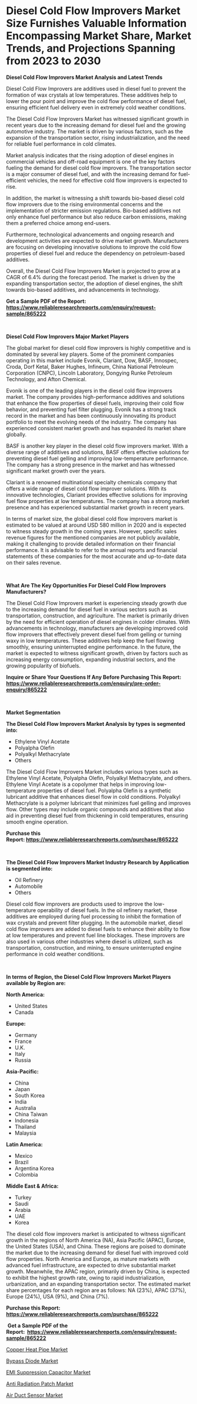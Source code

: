 <p><h1>Diesel Cold Flow Improvers Market Size Furnishes Valuable Information Encompassing Market Share, Market Trends, and Projections Spanning from 2023 to 2030</h1></p><p><strong>Diesel Cold Flow Improvers Market Analysis and Latest Trends</strong></p>
<p><p>Diesel Cold Flow Improvers are additives used in diesel fuel to prevent the formation of wax crystals at low temperatures. These additives help to lower the pour point and improve the cold flow performance of diesel fuel, ensuring efficient fuel delivery even in extremely cold weather conditions.</p><p>The Diesel Cold Flow Improvers Market has witnessed significant growth in recent years due to the increasing demand for diesel fuel and the growing automotive industry. The market is driven by various factors, such as the expansion of the transportation sector, rising industrialization, and the need for reliable fuel performance in cold climates.</p><p>Market analysis indicates that the rising adoption of diesel engines in commercial vehicles and off-road equipment is one of the key factors fueling the demand for diesel cold flow improvers. The transportation sector is a major consumer of diesel fuel, and with the increasing demand for fuel-efficient vehicles, the need for effective cold flow improvers is expected to rise.</p><p>In addition, the market is witnessing a shift towards bio-based diesel cold flow improvers due to the rising environmental concerns and the implementation of stricter emission regulations. Bio-based additives not only enhance fuel performance but also reduce carbon emissions, making them a preferred choice among end-users.</p><p>Furthermore, technological advancements and ongoing research and development activities are expected to drive market growth. Manufacturers are focusing on developing innovative solutions to improve the cold flow properties of diesel fuel and reduce the dependency on petroleum-based additives.</p><p>Overall, the Diesel Cold Flow Improvers Market is projected to grow at a CAGR of 6.4% during the forecast period. The market is driven by the expanding transportation sector, the adoption of diesel engines, the shift towards bio-based additives, and advancements in technology.</p></p>
<p><strong>Get a Sample PDF of the Report:&nbsp; <a href="https://www.reliableresearchreports.com/enquiry/request-sample/865222">https://www.reliableresearchreports.com/enquiry/request-sample/865222</a></strong></p>
<p>&nbsp;</p>
<p><strong>Diesel Cold Flow Improvers Major Market Players</strong></p>
<p><p>The global market for diesel cold flow improvers is highly competitive and is dominated by several key players. Some of the prominent companies operating in this market include Evonik, Clariant, Dow, BASF, Innospec, Croda, Dorf Ketal, Baker Hughes, Infineum, China National Petroleum Corporation (CNPC), Lincoln Laboratory, Dongying Runke Petroleum Technology, and Afton Chemical.</p><p>Evonik is one of the leading players in the diesel cold flow improvers market. The company provides high-performance additives and solutions that enhance the flow properties of diesel fuels, improving their cold flow behavior, and preventing fuel filter plugging. Evonik has a strong track record in the market and has been continuously innovating its product portfolio to meet the evolving needs of the industry. The company has experienced consistent market growth and has expanded its market share globally.</p><p>BASF is another key player in the diesel cold flow improvers market. With a diverse range of additives and solutions, BASF offers effective solutions for preventing diesel fuel gelling and improving low-temperature performance. The company has a strong presence in the market and has witnessed significant market growth over the years.</p><p>Clariant is a renowned multinational specialty chemicals company that offers a wide range of diesel cold flow improver solutions. With its innovative technologies, Clariant provides effective solutions for improving fuel flow properties at low temperatures. The company has a strong market presence and has experienced substantial market growth in recent years.</p><p>In terms of market size, the global diesel cold flow improvers market is estimated to be valued at around USD 580 million in 2020 and is expected to witness steady growth in the coming years. However, specific sales revenue figures for the mentioned companies are not publicly available, making it challenging to provide detailed information on their financial performance. It is advisable to refer to the annual reports and financial statements of these companies for the most accurate and up-to-date data on their sales revenue.</p></p>
<p>&nbsp;</p>
<p><strong>What Are The Key Opportunities For Diesel Cold Flow Improvers Manufacturers?</strong></p>
<p><p>The Diesel Cold Flow Improvers market is experiencing steady growth due to the increasing demand for diesel fuel in various sectors such as transportation, construction, and agriculture. The market is primarily driven by the need for efficient operation of diesel engines in colder climates. With advancements in technology, manufacturers are developing improved cold flow improvers that effectively prevent diesel fuel from gelling or turning waxy in low temperatures. These additives help keep the fuel flowing smoothly, ensuring uninterrupted engine performance. In the future, the market is expected to witness significant growth, driven by factors such as increasing energy consumption, expanding industrial sectors, and the growing popularity of biofuels.</p></p>
<p><strong>Inquire or Share Your Questions If Any Before Purchasing This Report: <a href="https://www.reliableresearchreports.com/enquiry/pre-order-enquiry/865222">https://www.reliableresearchreports.com/enquiry/pre-order-enquiry/865222</a></strong></p>
<p>&nbsp;</p>
<p><strong>Market Segmentation</strong></p>
<p><strong>The Diesel Cold Flow Improvers Market Analysis by types is segmented into:</strong></p>
<p><ul><li>Ethylene Vinyl Acetate</li><li>Polyalpha Olefin</li><li>Polyalkyl Methacrylate</li><li>Others</li></ul></p>
<p><p>The Diesel Cold Flow Improvers Market includes various types such as Ethylene Vinyl Acetate, Polyalpha Olefin, Polyalkyl Methacrylate, and others. Ethylene Vinyl Acetate is a copolymer that helps in improving low-temperature properties of diesel fuel. Polyalpha Olefin is a synthetic lubricant additive that enhances diesel flow in cold conditions. Polyalkyl Methacrylate is a polymer lubricant that minimizes fuel gelling and improves flow. Other types may include organic compounds and additives that also aid in preventing diesel fuel from thickening in cold temperatures, ensuring smooth engine operation.</p></p>
<p><strong>Purchase this Report:&nbsp;<a href="https://www.reliableresearchreports.com/purchase/865222">https://www.reliableresearchreports.com/purchase/865222</a></strong></p>
<p>&nbsp;</p>
<p><strong>The Diesel Cold Flow Improvers Market Industry Research by Application is segmented into:</strong></p>
<p><ul><li>Oil Refinery</li><li>Automobile</li><li>Others</li></ul></p>
<p><p>Diesel cold flow improvers are products used to improve the low-temperature operability of diesel fuels. In the oil refinery market, these additives are employed during fuel processing to inhibit the formation of wax crystals and prevent filter plugging. In the automobile market, diesel cold flow improvers are added to diesel fuels to enhance their ability to flow at low temperatures and prevent fuel line blockages. These improvers are also used in various other industries where diesel is utilized, such as transportation, construction, and mining, to ensure uninterrupted engine performance in cold weather conditions.</p></p>
<p>&nbsp;</p>
<p><strong>In terms of Region, the Diesel Cold Flow Improvers Market Players available by Region are:</strong></p>
<p>
    <p> <strong> North America: </strong>
        <ul>
            <li>United States</li>
            <li>Canada</li>
        </ul>
        </p> 
    <p> <strong> Europe: </strong>
        <ul>
            <li>Germany</li>
            <li>France</li>
            <li>U.K.</li>
            <li>Italy</li>
            <li>Russia</li>
        </ul>
        </p> 
    <p> <strong> Asia-Pacific: </strong>
        <ul>
            <li>China</li>
            <li>Japan</li>
            <li>South Korea</li>
            <li>India</li>
            <li>Australia</li>
            <li>China Taiwan</li>
            <li>Indonesia</li>
            <li>Thailand</li>
            <li>Malaysia</li>
        </ul>
        </p> 
    <p> <strong> Latin America: </strong>
        <ul>
            <li>Mexico</li>
            <li>Brazil</li>
            <li>Argentina Korea</li>
            <li>Colombia</li>
        </ul>
        </p> 
    <p> <strong> Middle East & Africa: </strong>
        <ul>
            <li>Turkey</li>
            <li>Saudi</li>
            <li>Arabia</li>
            <li>UAE</li>
            <li>Korea</li>
        </ul>
    </p>
    </p>
<p><p>The diesel cold flow improvers market is anticipated to witness significant growth in the regions of North America (NA), Asia Pacific (APAC), Europe, the United States (USA), and China. These regions are poised to dominate the market due to the increasing demand for diesel fuel with improved cold flow properties. North America and Europe, as mature markets with advanced fuel infrastructure, are expected to drive substantial market growth. Meanwhile, the APAC region, primarily driven by China, is expected to exhibit the highest growth rate, owing to rapid industrialization, urbanization, and an expanding transportation sector. The estimated market share percentages for each region are as follows: NA (23%), APAC (37%), Europe (24%), USA (9%), and China (7%).</p></p>
<p><strong>Purchase this Report: <a href="https://www.reliableresearchreports.com/purchase/865222">https://www.reliableresearchreports.com/purchase/865222</a></strong></p>
<p>&nbsp;<strong>Get a Sample PDF of the Report:&nbsp;&nbsp;<a href="https://www.reliableresearchreports.com/enquiry/request-sample/865222">https://www.reliableresearchreports.com/enquiry/request-sample/865222</a></strong></p>
<p><strong></strong></p>
<p><p><a href="https://medium.com/@mikebauch2013/copper-heat-pipe-market-trends-and-market-analysis-forecasted-for-period-2023-2030-f6ae0c02cfb0">Copper Heat Pipe Market</a></p><p><a href="https://medium.com/@fredyconn/decoding-bypass-diode-market-metrics-market-share-trends-and-growth-patterns-893dafd8251e">Bypass Diode Market</a></p><p><a href="https://medium.com/@mayrussel1912/emi-suppression-capacitor-market-insights-into-market-cagr-market-trends-and-growth-strategies-5378e04c5c65">EMI Suppression Capacitor Market</a></p><p><a href="https://medium.com/@raygrimes1999/anti-radiation-patch-market-insight-market-trends-growth-forecasted-from-2023-to-2030-c89d61d67cd5">Anti Radiation Patch Market</a></p><p><a href="https://medium.com/@amyjacobi1918/air-duct-sensor-market-exploring-market-share-market-trends-and-future-growth-6c9b7294d4af">Air Duct Sensor Market</a></p></p>